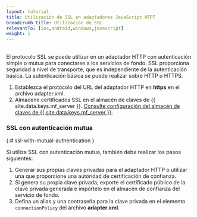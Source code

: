 ```yaml
---
layout: tutorial
title: Utilización de SSL en adaptadores JavaScript HTPT
breadcrumb_title: Utilización de SSL
relevantTo: [ios,android,windows,javascript]
weight: 1
---
```

<!-- NLS_CHARSET=UTF-8 -->
<br/>
El protocolo SSL se puede utilizar en un adaptador HTTP con autenticación simple o mutua para conectarse a los servicios de fondo.  
SSL proporciona seguridad a nivel de transporte, que es independiente de la autenticación básica. La autenticación básica se puede realizar sobre HTTP o HTTPS.

1. Establezca el protocolo del URL del adaptador HTTP en <b>https</b> en el archivo adapter.xml.
2. Almacene certificados SSL en el almacén de claves de {{ site.data.keys.mf_server }}. [Consulte configuración del almacén de claves de {{ site.data.keys.mf_server }}](../../../../authentication-and-security/configuring-the-mobilefirst-server-keystore/).

### SSL con autenticación mutua
{:# ssl-with-mutual-authentication }

Si utiliza SSL con autenticación mutua, también debe realizar los pasos siguientes:

1. Generar sus propias claves privadas para el adaptador HTTP o utilizar una que proporcione una autoridad de certificación de confianza.
2. Si genera su propia clave privada, exporte el certificado público de la clave privada generada e impórtelo en el almacén de confianza del servicio de fondo.
3. Defina un alias y una contraseña para la clave privada en el elemento `connectionPolicy` del archivo **adapter.xml**. 
